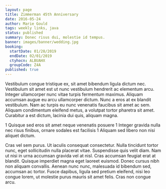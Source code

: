 ```yaml
---
layout: page
title: Zimmerman 45th Anniversary
date: 2016-05-24
author: Marie Gould
tags: weekly links, java
status: published
summary: Donec risus dui, molestie id tempus.
banner: images/banner/wedding.jpg
booking:
  startDate: 01/28/2019
  endDate: 02/01/2019
  ctyhocn: ALBUAHX
  groupCode: Z4A
published: true
---
```

Vestibulum congue tristique ex, sit amet bibendum ligula dictum nec. Vestibulum sit amet est ut nunc vestibulum hendrerit ac elementum arcu. Integer ullamcorper nunc vitae turpis fermentum maximus. Aliquam accumsan augue eu arcu ullamcorper dictum. Nunc a eros at ex blandit vestibulum. Nam ac turpis eu nunc venenatis faucibus sit amet ac sem. Aliquam condimentum eleifend metus, a volutpat tortor pharetra sit amet. Curabitur a est dictum, lacinia dui quis, aliquam magna.

1 Quisque sed eros sit amet neque venenatis posuere
1 Integer gravida nulla nec risus finibus, ornare sodales est facilisis
1 Aliquam sed libero non nisi aliquet dictum.

Cras vel sem purus. Ut iaculis consequat consectetur. Nulla tincidunt tortor nunc, eget sollicitudin nulla placerat vitae. Suspendisse quis velit diam. Nam ut nisi in urna accumsan gravida vel at nisl. Cras accumsan feugiat erat at blandit. Quisque imperdiet magna eget laoreet euismod. Donec cursus nibh non aliquam convallis. Aenean nunc nunc, malesuada id bibendum sed, accumsan ac tortor. Fusce dapibus, ligula sed pretium eleifend, nisi leo congue lorem, ut molestie purus mauris sit amet felis. Cras non congue arcu.

